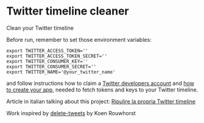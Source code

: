 # Twitter timeline cleaner
Clean your Twitter timeline

Before run, remember to set those environment variables:

```
export TWITTER_ACCESS_TOKEN='' 
export TWITTER_ACCESS_TOKEN_SECRET='' 
export TWITTER_CONSUMER_KEY='' 
export TWITTER_CONSUMER_SECRET='' 
export TWITTER_NAME='@your_twitter_name' 
```

and follow instructions how to claim a [Twitter developers account](https://developer.twitter.com/en/apply) and [how to create your app](https://developer.twitter.com/en/apps/create), needed to fetch tokens and keys to your Twitter timeline.

Article in italian talking about this project: [Ripulire la propria Twitter timeline](https://www.zerozone.it/tecnologia-privacy-e-sicurezza/ripulire-la-propria-twitter-timeline/19195)

Work inspired by [delete-tweets](https://github.com/koenrh/delete-tweets) by Koen Rouwhorst
